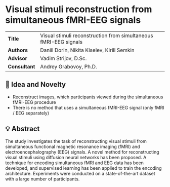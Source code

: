 # Visual stimuli reconstruction from simultaneous fMRI-EEG signals

<table>
    <tr>
        <td align="left"> <b> Title </b> </td>
        <td> Visual stimuli reconstruction from simultaneous fMRI-EEG signals </td>
    </tr>
    <tr>
        <td align="left"> <b> Authors </b> </td>
        <td> Daniil Dorin, Nikita Kiselev, Kirill Semkin </td>
    </tr>
    <tr>
        <td align="left"> <b> Advisor </b> </td>
        <td> Vadim Strijov, D.Sc. </td>
    </tr>
    <tr>
        <td align="left"> <b> Consultant </b> </td>
        <td> Andrey Grabovoy, Ph.D. </td>
    </tr>
</table>

## 🔎 Idea and Novelty
- Reconstruct images, which participants viewed during the simultaneous fMRI-EEG procedure
- There is no method that uses a simultaneous fMRI-EEG signal (only fMRI / EEG separately)

## 💡 Abstract
The study investigates the task of reconstructing visual stimuli from simultaneous functional magnetic resonance imaging (fMRI) and electroencephalography (EEG) signals. A novel method for reconstructing visual stimuli using diffusion neural networks has been proposed. A technique for encoding simultaneous fMRI and EEG data has been developed, and supervised learning has been applied to train the encoding architecture. Experiments were conducted on a state-of-the-art dataset with a large number of participants.
